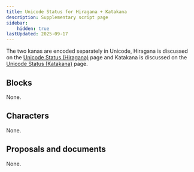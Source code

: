 ```yaml
---
title: Unicode Status for Hiragana + Katakana
description: Supplementary script page
sidebar:
    hidden: true
lastUpdated: 2025-09-17
---
```


The two kanas are encoded separately in Unicode, Hiragana is discussed on the [Unicode Status (Hiragana)](https://scriptsource.org/entry/ly5dbxtthx) page and Katakana is discussed on the [Unicode Status (Katakana)](https://scriptsource.org/entry/c9ppe854f7) page.

## Blocks

None.

## Characters

None.

## Proposals and documents

None.
